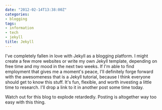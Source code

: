 ```yaml
---
date: "2012-02-14T13:38:00Z"
categories:
- blogging
tags:
- information
- tech
- jekyll
title: Jekyll
---
```


I've completely fallen in love with Jekyll as a blogging platform. I might
create a few more websites or write my own Jekyll template, depending on free
time and my mood in the next two weeks. If I'm able to find employment that
gives me a moment's peace, I'll definitely forge forward with the awesomeness
that is a Jekyll tutorial, because I think everyone should get to know this
stuff. It's fun, flexible, and worth investing a little time to research. I'll
drop a link to it in another post some time today.

Watch out for this blog to explode retardedly. Posting is altogether way too
easy with this thing.
